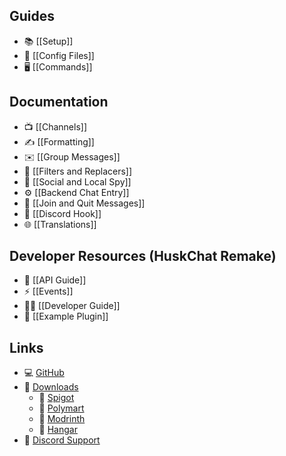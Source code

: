 ## Guides
* 📚 [[Setup]]
* 📝 [[Config Files]]
* 🖥️ [[Commands]]

## Documentation
* 📺 [[Channels]]
* ✍️ [[Formatting]]
* ✉️ [[Group Messages]]
* 🤫 [[Filters and Replacers]]
* 🔎 [[Social and Local Spy]]
* ⚙️ [[Backend Chat Entry]]
* 📜 [[Join and Quit Messages]]
* 🔵 [[Discord Hook]]
* 🌐 [[Translations]]

## Developer Resources (HuskChat Remake)
* 🚀 [[API Guide]]
* ⚡ [[Events]]
* 👨‍💻 [[Developer Guide]]
* 📝 [[Example Plugin]]

## Links
* 💻 [GitHub](https://github.com/Gk0Wk/HuskChat-Remake)
* 📂 [Downloads](https://www.spigotmc.org/resources/huskchat.94496/)
  * 🚰 [Spigot](https://www.spigotmc.org/resources/huskchat.94496/)
  * 🛒 [Polymart](https://polymart.org/resource/huskchat.1217)
  * 🔧 [Modrinth](https://modrinth.com/plugin/huskchat)
  * 🛫 [Hangar](https://hangar.papermc.io/William278/HuskChat)
* 💬 [Discord Support](https://discord.gg/tVYhJfyDWG)
